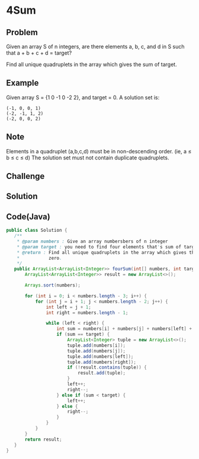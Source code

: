 4Sum
===


Problem
-------

Given an array S of n integers, are there elements a, b, c, and d in S such that a + b + c + d = target?

Find all unique quadruplets in the array which gives the sum of target.

Example
-------

Given array S = {1 0 -1 0 -2 2}, and target = 0. A solution set is:

    (-1, 0, 0, 1)
    (-2, -1, 1, 2)
    (-2, 0, 0, 2)

Note
---------

Elements in a quadruplet (a,b,c,d) must be in non-descending order. (ie, a ≤ b ≤ c ≤ d)
The solution set must not contain duplicate quadruplets.

Challenge
---------



Solution
--------


Code(Java)
----------

```java
public class Solution {
   /**
    * @param numbers : Give an array numbersbers of n integer
    * @param target : you need to find four elements that's sum of target
    * @return : Find all unique quadruplets in the array which gives the sum of
    *           zero.
    */
   public ArrayList<ArrayList<Integer>> fourSum(int[] numbers, int target) {
       ArrayList<ArrayList<Integer>> result = new ArrayList<>();

       Arrays.sort(numbers);

       for (int i = 0; i < numbers.length - 3; i++) {
           for (int j = i + 1; j < numbers.length - 2; j++) {
               int left = j + 1;
               int right = numbers.length - 1;

               while (left < right) {
                   int sum = numbers[i] + numbers[j] + numbers[left] + numbers[right];
                   if (sum == target) {
                       ArrayList<Integer> tuple = new ArrayList<>();
                       tuple.add(numbers[i]);
                       tuple.add(numbers[j]);
                       tuple.add(numbers[left]);
                       tuple.add(numbers[right]);
                       if (!result.contains(tuple)) {
                           result.add(tuple);
                       }
                       left++;
                       right--;
                   } else if (sum < target) {
                       left++;
                   } else {
                       right--;
                   }
               }
           }
       }
       return result;
   }
}
```